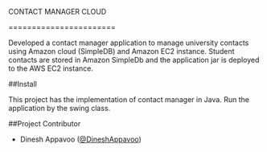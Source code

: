 CONTACT MANAGER CLOUD

=======================

Developed a contact manager application to manage university contacts using Amazon cloud (SimpleDB) 
and Amazon EC2 instance.  Student contacts are stored in Amazon SimpleDb and the application jar is
 deployed to the AWS EC2 instance.

##Install

This project has the implementation of contact manager in Java. Run the application by the swing class.

  
##Project Contributor

* Dinesh Appavoo ([@DineshAppavoo](https://twitter.com/DineshAppavoo))
